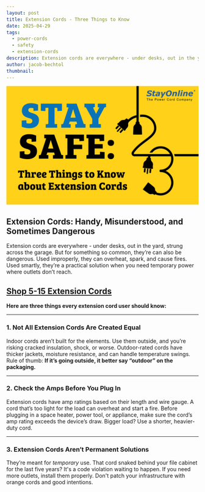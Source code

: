 ```yaml
---
layout: post
title: Extension Cords - Three Things to Know
date: 2025-04-29
tags:
  - power-cords
  - safety
  - extension-cords
description: Extension cords are everywhere - under desks, out in the yard, strung across the garage. But for something so common, they’re can also be dangerous. Used improperly, they can overheat, spark, and cause fires.
author: jacob-bechtol
thumbnail:
---
```

![Graphic showing text that says  Stay Safe: Three things to know about extension cords.](/assets/images/posts/SOL_Stay_Safe_updated.jpg "Extension Cords - Three Things to Know")

## Extension Cords: Handy, Misunderstood, and Sometimes Dangerous

Extension cords are everywhere - under desks, out in the yard, strung across the garage. But for something so common, they’re can also be dangerous. Used improperly, they can overheat, spark, and cause fires. Used smartly, they’re a practical solution when you need temporary power where outlets don’t reach.

## [Shop 5-15 Extension Cords](https://www.stayonline.com/category/c-nema-5-15-to-5-15-cords.asp)

**Here are three things every extension cord user should know:**

---

### 1. **Not All Extension Cords Are Created Equal**

Indoor cords aren’t built for the elements. Use them outside, and you’re risking cracked insulation, shock, or worse. Outdoor-rated cords have thicker jackets, moisture resistance, and can handle temperature swings. Rule of thumb: **If it’s going outside, it better say “outdoor” on the packaging.**

---

### 2. **Check the Amps Before You Plug In**

Extension cords have amp ratings based on their length and wire gauge. A cord that’s too light for the load can overheat and start a fire. Before plugging in a space heater, power tool, or appliance, make sure the cord’s amp rating exceeds the device’s draw. Bigger load? Use a shorter, heavier-duty cord.

---

### 3. **Extension Cords Aren’t Permanent Solutions**

They’re meant for _temporary_ use. That cord snaked behind your file cabinet for the last five years? It's a code violation waiting to happen. If you need more outlets, install them properly. Don't patch your infrastructure with orange cords and good intentions.